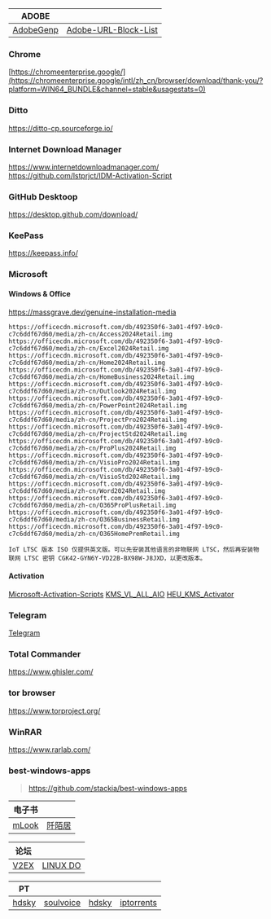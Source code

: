 | ADOBE ||
| --- | --- |
| [AdobeGenp](https://github.com/wangzhenjjcn/AdobeGenp) | [Adobe-URL-Block-List](https://github.com/Ruddernation-Designs/Adobe-URL-Block-List) |

### Chrome
[https://chromeenterprise.google/](https://chromeenterprise.google/intl/zh_cn/browser/download/thank-you/?platform=WIN64_BUNDLE&channel=stable&usagestats=0)

### Ditto
https://ditto-cp.sourceforge.io/

### Internet Download Manager
https://www.internetdownloadmanager.com/
https://github.com/lstprjct/IDM-Activation-Script

### GitHub Desktoop
https://desktop.github.com/download/

### KeePass
https://keepass.info/

### Microsoft

#### Windows & Office 
https://massgrave.dev/genuine-installation-media
```
https://officecdn.microsoft.com/db/492350f6-3a01-4f97-b9c0-c7c6ddf67d60/media/zh-cn/Access2024Retail.img
https://officecdn.microsoft.com/db/492350f6-3a01-4f97-b9c0-c7c6ddf67d60/media/zh-cn/Excel2024Retail.img
https://officecdn.microsoft.com/db/492350f6-3a01-4f97-b9c0-c7c6ddf67d60/media/zh-cn/Home2024Retail.img
https://officecdn.microsoft.com/db/492350f6-3a01-4f97-b9c0-c7c6ddf67d60/media/zh-cn/HomeBusiness2024Retail.img
https://officecdn.microsoft.com/db/492350f6-3a01-4f97-b9c0-c7c6ddf67d60/media/zh-cn/Outlook2024Retail.img
https://officecdn.microsoft.com/db/492350f6-3a01-4f97-b9c0-c7c6ddf67d60/media/zh-cn/PowerPoint2024Retail.img
https://officecdn.microsoft.com/db/492350f6-3a01-4f97-b9c0-c7c6ddf67d60/media/zh-cn/ProjectPro2024Retail.img
https://officecdn.microsoft.com/db/492350f6-3a01-4f97-b9c0-c7c6ddf67d60/media/zh-cn/ProjectStd2024Retail.img
https://officecdn.microsoft.com/db/492350f6-3a01-4f97-b9c0-c7c6ddf67d60/media/zh-cn/ProPlus2024Retail.img
https://officecdn.microsoft.com/db/492350f6-3a01-4f97-b9c0-c7c6ddf67d60/media/zh-cn/VisioPro2024Retail.img
https://officecdn.microsoft.com/db/492350f6-3a01-4f97-b9c0-c7c6ddf67d60/media/zh-cn/VisioStd2024Retail.img
https://officecdn.microsoft.com/db/492350f6-3a01-4f97-b9c0-c7c6ddf67d60/media/zh-cn/Word2024Retail.img
https://officecdn.microsoft.com/db/492350f6-3a01-4f97-b9c0-c7c6ddf67d60/media/zh-cn/O365ProPlusRetail.img
https://officecdn.microsoft.com/db/492350f6-3a01-4f97-b9c0-c7c6ddf67d60/media/zh-cn/O365BusinessRetail.img
https://officecdn.microsoft.com/db/492350f6-3a01-4f97-b9c0-c7c6ddf67d60/media/zh-cn/O365HomePremRetail.img
```
`IoT LTSC 版本 ISO 仅提供英文版。可以先安装其他语言的非物联网 LTSC，然后再安装物联网 LTSC 密钥 CGK42-GYN6Y-VD22B-BX98W-J8JXD，以更改版本。`

#### Activation 
[Microsoft-Activation-Scripts](https://github.com/massgravel/Microsoft-Activation-Scripts)
[KMS_VL_ALL_AIO](https://github.com/abbodi1406/KMS_VL_ALL_AIO)
[HEU_KMS_Activator](https://github.com/zbezj/HEU_KMS_Activator)

### Telegram
[Telegram](https://telegram.org)

### Total Commander
https://www.ghisler.com/

### tor browser
https://www.torproject.org/

### WinRAR
https://www.rarlab.com/

### best-windows-apps
> https://github.com/stackia/best-windows-apps

| 电子书 ||
| --- | --- |
| [mLook ](https://www.mlook.mobi/) | [阡陌居](https://www.1000qm.vip/) |

| 论坛 ||
| --- | --- |
| [V2EX ](https://www.v2ex.com/) | [LINUX DO](https://linux.do/) |


| PT ||||
| --- | --- | --- | --- |
| [hdsky](https://hdsky.me/torrents.php) | [soulvoice](https://pt.soulvoice.club/special.php) | [hdsky](https://hdsky.me/torrents.php) | [iptorrents](https://www.iptorrents.com/t) | [m-team](https://kp.m-team.cc/index) |  [totheglory](https://totheglory.im/browse.php?c=M) | 